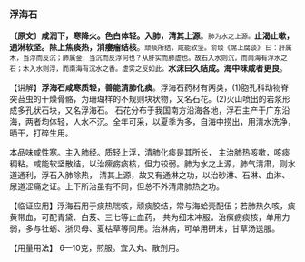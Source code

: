 ### 浮海石

**〔原文〕咸润下，寒降火。色白体轻。入肺，清其上源**。<small>肺为水之上源。</small>**止渴止嗽，通淋软坚。除上焦痰热，消癭瘤结核**。<small>顽痰所结，咸能软坚。俞琰《席上腐谈》 曰：肝属木，当浮而反沉；肺属金，当沉而反浮何也？从肝实而肺虚也。故石入水则沉，而南海有浮水之石；木入水则浮，而南海有沉水之香。虚实之反如此。</small>**水沫曰久结成。海中味咸者更良**。

【讲解】**浮海石咸寒质轻，善能清肺化痰**。浮海石药材有两类，(1)胞孔科动物脊突苔虫的干燥骨骼，为珊瑚样的不规则块状物，又名石花。(2)火山喷出的岩浆形成多孔状石块，又名浮海石。
石花分布于我国南方沿海各地，浮石主产于广东沿海，两者均体轻，人水不沉。全年可采，以夏季为多，自海中捞出，用清水洗净，晒干，打碎生用。

本品味咸性寒。主入肺经。质轻上浮，清肺化痰是其所长， 主治肺热咳嗽，咳痰稠粘。咸能软坚散结，以治瘰疬痰核，但力较弱。肺为水之上源，肺气清肃，则水道通利，浮石入肺除热， 清其上源，故又有通淋之功，以治砂淋、石淋、血淋、尿道涩痛之证。上下所治虽有不同，但总不外清肃肺热之功。

【临证应用】浮海石用于痰热喘咳，顽痰胶结，常与海蛤壳配伍；若肺热久咳，痰黄带血，可配青黛、白芨、三七等止血药， 共为细末冲服。治瘰疬痰核，单用力弱，多与牡蛎、浙贝母、夏枯草等同用。治淋病，可单用研末，甘草汤送服。

【用量用法】 6—10克，煎服。宜入丸、散剂用。